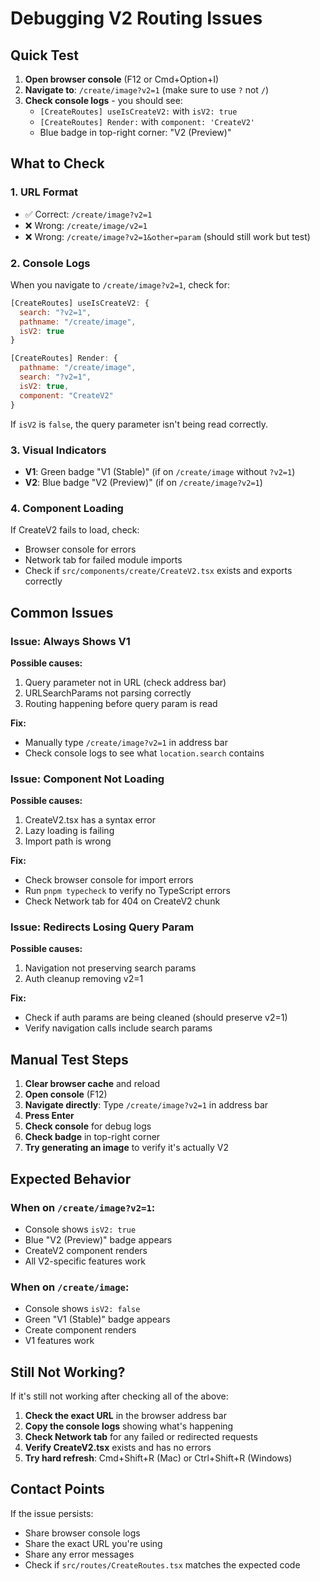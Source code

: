 # Debugging V2 Routing Issues

## Quick Test

1. **Open browser console** (F12 or Cmd+Option+I)
2. **Navigate to**: `/create/image?v2=1` (make sure to use `?` not `/`)
3. **Check console logs** - you should see:
   - `[CreateRoutes] useIsCreateV2:` with `isV2: true`
   - `[CreateRoutes] Render:` with `component: 'CreateV2'`
   - Blue badge in top-right corner: "V2 (Preview)"

## What to Check

### 1. URL Format
- ✅ Correct: `/create/image?v2=1`
- ❌ Wrong: `/create/image/v2=1`
- ❌ Wrong: `/create/image?v2=1&other=param` (should still work but test)

### 2. Console Logs
When you navigate to `/create/image?v2=1`, check for:
```javascript
[CreateRoutes] useIsCreateV2: {
  search: "?v2=1",
  pathname: "/create/image",
  isV2: true
}

[CreateRoutes] Render: {
  pathname: "/create/image",
  search: "?v2=1",
  isV2: true,
  component: "CreateV2"
}
```

If `isV2` is `false`, the query parameter isn't being read correctly.

### 3. Visual Indicators
- **V1**: Green badge "V1 (Stable)" (if on `/create/image` without `?v2=1`)
- **V2**: Blue badge "V2 (Preview)" (if on `/create/image?v2=1`)

### 4. Component Loading
If CreateV2 fails to load, check:
- Browser console for errors
- Network tab for failed module imports
- Check if `src/components/create/CreateV2.tsx` exists and exports correctly

## Common Issues

### Issue: Always Shows V1
**Possible causes:**
1. Query parameter not in URL (check address bar)
2. URLSearchParams not parsing correctly
3. Routing happening before query param is read

**Fix:**
- Manually type `/create/image?v2=1` in address bar
- Check console logs to see what `location.search` contains

### Issue: Component Not Loading
**Possible causes:**
1. CreateV2.tsx has a syntax error
2. Lazy loading is failing
3. Import path is wrong

**Fix:**
- Check browser console for import errors
- Run `pnpm typecheck` to verify no TypeScript errors
- Check Network tab for 404 on CreateV2 chunk

### Issue: Redirects Losing Query Param
**Possible causes:**
1. Navigation not preserving search params
2. Auth cleanup removing v2=1

**Fix:**
- Check if auth params are being cleaned (should preserve v2=1)
- Verify navigation calls include search params

## Manual Test Steps

1. **Clear browser cache** and reload
2. **Open console** (F12)
3. **Navigate directly**: Type `/create/image?v2=1` in address bar
4. **Press Enter**
5. **Check console** for debug logs
6. **Check badge** in top-right corner
7. **Try generating an image** to verify it's actually V2

## Expected Behavior

### When on `/create/image?v2=1`:
- Console shows `isV2: true`
- Blue "V2 (Preview)" badge appears
- CreateV2 component renders
- All V2-specific features work

### When on `/create/image`:
- Console shows `isV2: false`
- Green "V1 (Stable)" badge appears  
- Create component renders
- V1 features work

## Still Not Working?

If it's still not working after checking all of the above:

1. **Check the exact URL** in the browser address bar
2. **Copy the console logs** showing what's happening
3. **Check Network tab** for any failed or redirected requests
4. **Verify CreateV2.tsx** exists and has no errors
5. **Try hard refresh**: Cmd+Shift+R (Mac) or Ctrl+Shift+R (Windows)

## Contact Points

If the issue persists:
- Share browser console logs
- Share the exact URL you're using
- Share any error messages
- Check if `src/routes/CreateRoutes.tsx` matches the expected code

